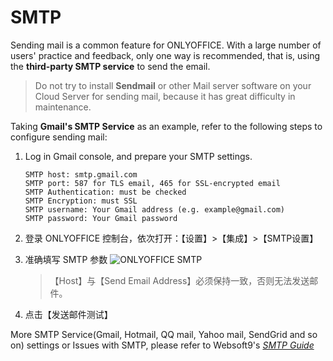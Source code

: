 # SMTP

Sending mail is a common feature for ONLYOFFICE. With a large number of users' practice and feedback, only one way is recommended, that is, using the **third-party SMTP service** to send the email.

> Do not try to install **Sendmail** or other Mail server software on your Cloud Server for sending mail, because it has great difficulty in maintenance.

Taking **Gmail's SMTP Service** as an example, refer to the following steps to configure sending mail:

1. Log in Gmail console, and prepare your SMTP settings.
   ```
   SMTP host: smtp.gmail.com
   SMTP port: 587 for TLS email, 465 for SSL-encrypted email
   SMTP Authentication: must be checked
   SMTP Encryption: must SSL
   SMTP username: Your Gmail address (e.g. example@gmail.com)
   SMTP password: Your Gmail password
   ```
2. 登录 ONLYOFFICE 控制台，依次打开：【设置】>【集成】>【SMTP设置】

3. 准确填写 SMTP 参数
   ![ONLYOFFICE SMTP](https://libs.websoft9.com/Websoft9/DocsPicture/en/onlyoffice/onlyoffice-smtp-1-websoft9.png)

   > 【Host】与【Send Email Address】必须保持一致，否则无法发送邮件。

4. 点击【发送邮件测试】

More SMTP Service(Gmail, Hotmail, QQ mail, Yahoo mail, SendGrid and so on)  settings or Issues with SMTP, please refer to Websoft9's *[SMTP Guide](https://support.websoft9.com/docs/faq/tech-smtp.html)*
